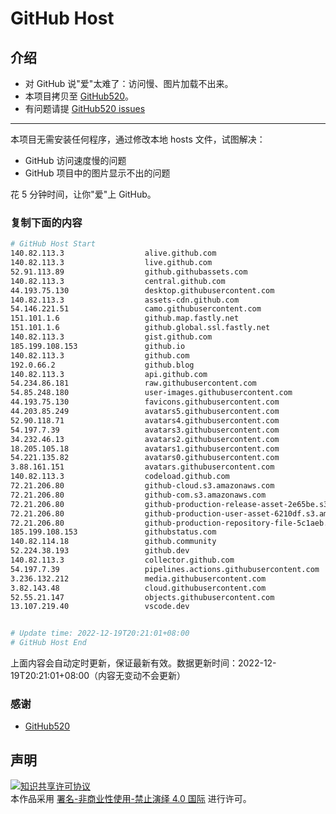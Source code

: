 # GitHub Host
## 介绍
- 对 GitHub 说"爱"太难了：访问慢、图片加载不出来。
- 本项目拷贝至 [GitHub520](https://github.com/521xueweihan/GitHub520)。
- 有问题请提 [GitHub520 issues](https://github.com/521xueweihan/GitHub520/issues/new)

---

本项目无需安装任何程序，通过修改本地 hosts 文件，试图解决：
- GitHub 访问速度慢的问题
- GitHub 项目中的图片显示不出的问题

花 5 分钟时间，让你"爱"上 GitHub。

### 复制下面的内容
```bash
# GitHub Host Start
140.82.113.3                  alive.github.com
140.82.113.3                  live.github.com
52.91.113.89                  github.githubassets.com
140.82.113.3                  central.github.com
44.193.75.130                 desktop.githubusercontent.com
140.82.113.3                  assets-cdn.github.com
54.146.221.51                 camo.githubusercontent.com
151.101.1.6                   github.map.fastly.net
151.101.1.6                   github.global.ssl.fastly.net
140.82.113.3                  gist.github.com
185.199.108.153               github.io
140.82.113.3                  github.com
192.0.66.2                    github.blog
140.82.113.3                  api.github.com
54.234.86.181                 raw.githubusercontent.com
54.85.248.180                 user-images.githubusercontent.com
44.193.75.130                 favicons.githubusercontent.com
44.203.85.249                 avatars5.githubusercontent.com
52.90.118.71                  avatars4.githubusercontent.com
54.197.7.39                   avatars3.githubusercontent.com
34.232.46.13                  avatars2.githubusercontent.com
18.205.105.18                 avatars1.githubusercontent.com
54.221.135.82                 avatars0.githubusercontent.com
3.88.161.151                  avatars.githubusercontent.com
140.82.113.3                  codeload.github.com
72.21.206.80                  github-cloud.s3.amazonaws.com
72.21.206.80                  github-com.s3.amazonaws.com
72.21.206.80                  github-production-release-asset-2e65be.s3.amazonaws.com
72.21.206.80                  github-production-user-asset-6210df.s3.amazonaws.com
72.21.206.80                  github-production-repository-file-5c1aeb.s3.amazonaws.com
185.199.108.153               githubstatus.com
140.82.114.18                 github.community
52.224.38.193                 github.dev
140.82.113.3                  collector.github.com
54.197.7.39                   pipelines.actions.githubusercontent.com
3.236.132.212                 media.githubusercontent.com
3.82.143.48                   cloud.githubusercontent.com
52.55.21.147                  objects.githubusercontent.com
13.107.219.40                 vscode.dev


# Update time: 2022-12-19T20:21:01+08:00
# GitHub Host End

```
上面内容会自动定时更新，保证最新有效。数据更新时间：2022-12-19T20:21:01+08:00（内容无变动不会更新）

### 感谢

- [GitHub520](https://github.com/521xueweihan/GitHub520)

## 声明
<a rel="license" href="https://creativecommons.org/licenses/by-nc-nd/4.0/deed.zh"><img alt="知识共享许可协议" style="border-width: 0" src="https://licensebuttons.net/l/by-nc-nd/4.0/88x31.png"></a><br>本作品采用 <a rel="license" href="https://creativecommons.org/licenses/by-nc-nd/4.0/deed.zh">署名-非商业性使用-禁止演绎 4.0 国际</a> 进行许可。